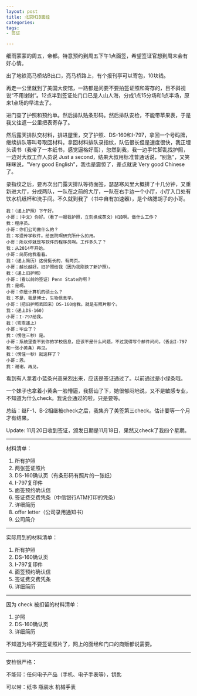 ```yaml
---
layout: post
title: 北京H1B面经
categories: 
tags:
- 签证

---
```

细雨蒙蒙的周五，帝都。特意预约到周五下午1点面签，希望签证官想到周末会有好心情。

出了地铁亮马桥站B出口，亮马桥路上，有个报刊亭可以寄包，10块钱。

再走一公里就到了美国大使馆，一路都是问要不要拍签证照和寄存的，目不斜视说“不用谢谢”。12点半到签证处门口已是人山人海，分成1点15分场和1点半场，原来1点场的早进去了。

进门查了护照和预约单。然后排队贴条形码。然后排队安检，不能带苹果表，于是我又往返一公里把表寄存了。

然后露天排队交材料，排进屋里，交了护照、DS-160和I-797，拿回一个号码牌，继续排队等叫号取回材料。拿回材料排队录指纹，队伍很长但是速度很快，我正埋头读书（我带了一本纸书，感觉逼格好高），忽然到我，我一边手忙脚乱找护照，一边对大叔工作人员说 Just a second，结果大叔用标准普通话说，“别急”，又笑眯眯说，"Very good English"，我也是震惊了，差点就说 Very good Chinese 了。

录指纹之后，要再次出门露天排队等待面签，瑟瑟寒风里大概排了十几分钟，又重新进大厅，分成两队，一队在之前的大厅，一队在右手边一个小厅，小厅入口处有饮水机纸杯和洗手间。不久就到我了（书中自有加速器），是个络腮胡子的小哥。

    我：（递上护照）下午好。
    小哥：（中文）你好。（看了一眼我护照，立刻换成英文）H1B啊。做什么工作？
    我：程序员。
    小哥：你们公司做什么的？
    我：写遗传学软件。给医院啊研究所什么的用。
    小哥：所以你就是写软件的程序员啊。工作多久了？
    我：从2014年开始。
    小哥：简历给我看看。
    我：（递上简历）这份挺长的，有两页。
    小哥：越长越好。旧护照给我（因为我刚换了新护照）。
    我：（递上旧护照）
    小哥：（看以前的签证）Penn State的啊？
    我：是啊。
    小哥：你是计算机的硕士么？
    我：不是，我是博士，生物信息学。
    小哥：（把旧护照丢回来）DS-160给我。就是有照片那个。
    我：（递上DS-160)
    小哥：I-797给我。
    我：（乖乖递上）
    小哥：毕业了？
    我：（愣住三秒）是。
    小哥：系统里查不到你的学校信息，应该不是什么问题，不过我得写个邮件问问。（丢出I-797和一张小黄条）再见。
    我：（愣住一秒）就这样了？
    小哥：恩。
    我：谢谢。再见。

看到有人拿着小蓝条兴高采烈出来，应该是签证通过了。以前通过是小绿条哦。

一个妹子也拿着小黄条一脸懵逼，我搭讪了下，她很郁闷地说，又不是敏感专业，不知道为什么check。我说会通过的啦，只是要等。

总结：继F-1、B-2相继被check之后，我集齐了美签第三check。估计要等一个月才有结果。

Update: 11月20日收到签证，颁发日期是11月18日，果然又check了我四个星期。

***

材料清单：

1. 所有护照
2. 两张签证照片
3. DS-160确认页（有条形码有照片的一张纸）
4. I-797复印件
5. 面签预约确认信
6. 签证费交费凭条（中信银行ATM打印的凭条）
7. 详细简历
8. offer letter（公司录用通知书）
9. 公司简介

***

实际用到的材料清单：

1. 所有护照
3. DS-160确认页
4. I-797复印件
5. 面签预约确认信
6. 签证费交费凭条
7. 详细简历

***

因为 check 被扣留的材料清单：

1. 护照
3. DS-160确认页
7. 详细简历

不知道为啥不要签证照片了，网上的面经和门口的商贩都说需要。

***

安检很严格：

不能带：任何电子产品（手机、电子手表等），钥匙

可以带：纸书 瓶装水 机械手表
